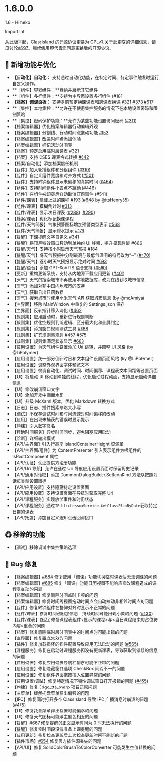 # 1.6.0.0

1.6 - Himeko

> [!important]
> 从此版本起，ClassIsland 的开源协议更换为 GPLv3.关于此更变的详细信息，请见讨论[#697](https://github.com/ClassIsland/ClassIsland/discussions/697)。继续使用即代表您同意更换后的开源协议。

## 🚀 新增功能与优化

- **【自动化】自动化：** 支持通过自动化功能，在特定时间、特定事件触发时运行自定义操作。
- **【组件】容器组件：**容纳并展示其它组件
- **【组件】多行组件：**支持为主界面设置多行组件 ([#181](https://github.com/ClassIsland/ClassIsland/issues/181))
- **【档案】调课面板：** 支持提前预定换课课表和跨课表换课 [#321](https://github.com/ClassIsland/ClassIsland/issues/321) [#373](https://github.com/ClassIsland/ClassIsland/issues/373) [#617](https://github.com/ClassIsland/ClassIsland/issues/617)
- **【集控】本地集控：**允许在不使用集控服务的情况下在本地设置密码和限制策略
- **【集控】密码保护功能：**允许为某些功能设置访问密码 ([#311](https://github.com/ClassIsland/ClassIsland/issues/311))
- 【档案编辑器】优化档案编辑器行动编辑外观
- 【档案编辑器】分割线、行动时间点拖动功能 [#153](https://github.com/ClassIsland/ClassIsland/issues/153)
- 【档案编辑器】改进时间点添加体验
- 【档案编辑器】标记活动时间表
- 【档案】预定启用临时层课表 [#321](https://github.com/ClassIsland/ClassIsland/issues/321)
- 【档案】支持 CSES 课表格式转换 [#642](https://github.com/ClassIsland/ClassIsland/issues/642)
- 【档案/自动化】添加档案信任机制
- 【组件】加入轮播组件和分组组件 ([#310](https://github.com/ClassIsland/ClassIsland/issues/310))
- 【组件】自定义组件宽度和对齐方式 ([#501](https://github.com/ClassIsland/ClassIsland/issues/501))
- 【组件】支持时钟组件显示未偏移的真实时间 ([#464](https://github.com/ClassIsland/ClassIsland/issues/464))
- 【组件】支持时间组件小圆点不跳动 ([#446](https://github.com/ClassIsland/ClassIsland/issues/446))
- 【组件】在组件被卸载后自动取消订阅事件 ([#541](https://github.com/ClassIsland/ClassIsland/issues/541))
- 【组件/课表】隐藏上过的课程 [#193](https://github.com/ClassIsland/ClassIsland/issues/193) ([#648](https://github.com/ClassIsland/ClassIsland/issues/648) by @itsHenry35)
- 【组件/课表】模糊倒计时 [#313](https://github.com/ClassIsland/ClassIsland/issues/313)
- 【组件/课表】显示次日课表 ([#288](https://github.com/ClassIsland/ClassIsland/issues/288)) ([#290](https://github.com/ClassIsland/ClassIsland/issues/290))
- 【档案/课表】优化标记换课课程
- 【组件/天气简报】气象预警图标增加预警类型表示 [#568](https://github.com/ClassIsland/ClassIsland/issues/568)
- 【组件/天气简报】显示降水提示 [#176](https://github.com/ClassIsland/ClassIsland/issues/176)
- 【提醒】下课提醒文字自定义 [#341](https://github.com/ClassIsland/ClassIsland/issues/341)
- 【提醒】将顶层特效窗口移动到单独的 UI 线程，提升呈现性能 [#666](https://github.com/ClassIsland/ClassIsland/issues/666)
- 【提醒/天气】支持按小时显示天气预报 [#184](https://github.com/ClassIsland/ClassIsland/issues/184)
- 【提醒/天气】将天气预报中分割最高与最低气温间的符号改为“~” ([#470](https://github.com/ClassIsland/ClassIsland/issues/470))
- 【提醒/天气】逐小时天气预报显示绝对时间 [#693](https://github.com/ClassIsland/ClassIsland/issues/693)
- 【提醒/语音】添加 GPT-SoVITS 语音支持 ([#590](https://github.com/ClassIsland/ClassIsland/issues/590))
- 【更新】重构更新系统，支持从内地源下载应用更新 ([#401](https://github.com/ClassIsland/ClassIsland/issues/401))
- 【天气】天气的搜索城市不再使用本地数据库，改为在线获取城市信息
- 【天气】添加对非中国内地城市的支持
- 【天气】获取日出日落数据
- 【天气】搜索城市时使用小米天气 API 获取城市信息 (by @mcAmiya)
- 【主界面】移除 MainWindow 中重复的 Settings.json 保存
- 【主界面】反转指针移入淡化 ([#462](https://github.com/ClassIsland/ClassIsland/issues/462))
- 【规则集】应用启动时，重新进行规则判断
- 【规则集】优化空规则判断逻辑、区分最大化和全屏判定
- 【规则集】添加窗口规则测试工具 [#688](https://github.com/ClassIsland/ClassIsland/issues/688)
- 【规则集】扩充规则集规则 [#457](https://github.com/ClassIsland/ClassIsland/issues/457) [#575](https://github.com/ClassIsland/ClassIsland/issues/575)
- 【规则集】规则集满足状态显示 [#688](https://github.com/ClassIsland/ClassIsland/issues/688)
- 【应用设置】为天气组件设置添加 Uri 跳转，并调整 UI 风格 (by @LiPolymer)
- 【应用设置】统一部分倒计时日和文本组件设置页面风格 (by @LiPolymer)
- 【应用设置】调整外观界面字体预览文本
- 【应用设置】微调自动化、调试时间、时间偏移、课程表文本间距等设置页面
- 【UI】将启动 UI 移动到单独的线程，优化启动过程动画，支持显示启动详细信息
- 【UI】修改崩溃窗口文字
- 【UI】添加开发中画面水印
- 【UI】升级 MdXaml 版本，优化 Markdown 转换方式
- 【日志】日志、插件搜索忽略大小写
- 【调试】不保存调试时间和时间流速对时间偏移的改动
- 【应用】在出现未捕获的错误时显示提示
- 【构建】引入数字签名
- 【精确时间服务】异步时间同步，避免阻塞应用启动
- 【诊断】详细输出模式
- 【API/主界面】引入行高度 IslandContainerHeight 资源值
- 【API/主界面/组件】为 ContentPresenter 引入表示组件为根组件的 IsRootComponent 属性
- 【API/认证】认证提供方注册功能
- 【API/Uri 导航】允许在通过 Uri 导航应用设置页面时保留历史记录
- 【API/通用对话框】添加 CommonDialogBuilder.SetIconKind 方法以按照对话框类型设置图标
- 【API/应用设置】支持隐藏特定设置页面
- 【API/应用设置】支持设置页面在导航时获取完整 Uri
- 【API/课程服务】实现放学事件和时间状态
- 【API/课程服务】通过`IPublicLessonService.GetClassPlanByDate`获取特定日期的课表
- 【API/托盘】添加自定义通知点击回调接口

## ♻ 移除的功能

- 【调试】移除调试中集控策略选项

## 🐛 Bug 修复

- 【档案编辑器】[#684](https://github.com/ClassIsland/ClassIsland/issues/684) 修复使用「调课」功能切换临时课表后无法调课的问题
- 【档案编辑器】[#685](https://github.com/ClassIsland/ClassIsland/issues/685) 修复「调课」功能日历视图不能响应修改课程造成的课程表变动的问题
- 【档案编辑器】修复删除时间点时卡顿的问题
- 【档案编辑器】修复时间线视图拖动时间点会自动拉动非相邻时间点的问题
- 【组件】修复时钟组件在拉伸对齐时显示不正常的问题
- 【组件/课表】修复时间点附加信息 - 持续时间可能出现小数的问题 ([#430](https://github.com/ClassIsland/ClassIsland/issues/430))
- 【组件/课表】[#677](https://github.com/ClassIsland/ClassIsland/issues/677) 修复课程表组件<显示的课程>与<当日课程结束的占位符内容>重叠的问题
- 【档案】修复删除临时层时间表中的时间点时可能出错的问题
- 【主界面】修复置底失效的问题
- 【插件】修复加载损坏的插件配置导致应用无法启动的问题 ([#565](https://github.com/ClassIsland/ClassIsland/issues/565))
- 【课程服务】修复在启动时课程服务因没有更新课表，导致获取到错误的信息的问题
- 【应用设置】修复应用设置导航栏排序可能不正常的问题
- 【应用设置】修复隐藏窗口选项 CheckBox 间距不一的问题
- 【应用设置】修复组件界面拖拽插入位置异常的问题
- 【应用设置/调试】修复特定情况下特性调试窗口打开报错的问题 ([#455](https://github.com/ClassIsland/ClassIsland/issues/455))
- 【构建】修复 Edge_tts_sharp 项目还原问题
- 【主菜单】缓解托盘菜单弹出偏移的问题
- 【IPC】修复同时打开多个 ClassIsland 导致 IPC 广播消息时崩溃的问题 ([#475](https://github.com/ClassIsland/ClassIsland/issues/475))
- 【UI】修复托盘菜单弹出位置可能偏移的问题
- 【UI】修复天气图标可能与主题色相近的问题
- 【提醒】[#667](https://github.com/ClassIsland/ClassIsland/issues/667) 修复提醒的正文显示时间为 0 时无法执行的问题
- 【提醒】修复空时间段没有准备上课提醒的问题
- 【应用更新】修复检查更新后上次检查更新时间不刷新的问题
- 【插件市场】[#654](https://github.com/ClassIsland/ClassIsland/issues/654) 修复官方插件源丢失的问题
- 【API/UI】修复 SolidColorBrushToColorConverter 可能发生空值转换的问题
